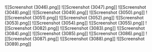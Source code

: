 ![[Screenshot (3046).png]]
![[Screenshot (3047).png]]
![[Screenshot (3048).png]]
![[Screenshot (3049).png]]
![[Screenshot (3050).png]]
![[Screenshot (3051).png]]
![[Screenshot (3052).png]]
![[Screenshot (3053).png]]
![[Screenshot (3054).png]]
![[Screenshot (3055).png]]
![[Screenshot (3082).png]]
![[Screenshot (3083).png]]
![[Screenshot (3084).png]]
![[Screenshot (3085).png]]
![[Screenshot (3086).png]]
![[Screenshot (3087).png]]
![[Screenshot (3088).png]]
![[Screenshot (3089).png]]
